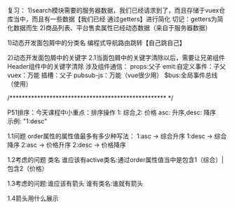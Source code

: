 复习：
1)search模块需要的服务器数据，我们已经请求到了，而且存储于vuex仓库当中，而且有一些数据【我们已经 通过getters】进行简化
切记：getters为简化数据而生
2)商品列表、平台售卖属性已经动态数据（来自于服务器数据）




1)动态开发面包屑中的分类名
编程式导航路由跳转【自己跳自己】

2)动态开发面包屑中的关键字
2.1当面包屑中的关键字清除以后，需要让兄弟组件Header组件中的关键字清除
涉及组件通信：
props:父子
emit:自定义事件：子父
vuex：万能
插槽：父子
pubsub-js：万能（vue很少用）
$bus:全局事件总线（使用）

/*************************************************** */

P51排序：今天课程中小重点：排序操作
1: 综合,2: 价格 asc: 升序,desc: 降序  
示例: "1:desc"

1.1问题
order属性的属性值最多有多少种写法：
1:asc  -> 综合升序
1:desc -> 综合降序
2:asc  -> 价格升序
2:desc -> 价格降序

1.2考虑的问题 类名
谁应该有active类名:通过order属性值当中是包含1（综合）|包含2（价格）

1.3考虑的问题:谁应该有箭头
谁有类名:谁就有箭头

1.4箭头用什么展示


